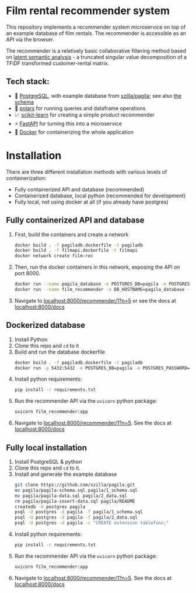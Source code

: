 # Film rental recommender system

This repository implements a recommender system microservice on top of an example database of film rentals. The recommender is accessible as an API via the browser.

The recommender is a relatively basic collaborative filtering method based on [latent semantic analysis](https://en.wikipedia.org/wiki/Latent_semantic_analysis) - a truncated singular value decomposition of a TFiDF transformed customer-rental matrix.

## Tech stack:
- 🐘 [PostgreSQL](https://www.postgresql.org/), with example database from [xzilla/pagila](https://github.com/xzilla/pagila); see also [the schema](https://zwbetz-gh.github.io/schemaspy-postgres-github-pages/tables/film.html)
- 🐻 [polars](https://www.pola.rs/) for running queries and dataframe operations
- 📈 [scikit-learn](https://scikit-learn.org/) for creating a simple product recommender
- ⚡ [FastAPI](https://fastapi.tiangolo.com/) for turning this into a microservice
- 🐋 [Docker](https://www.docker.com/) for containerizing the whole application 

# Installation
There are three different installation methods with various levels of containerization: 
- Fully containerized API and database (recommended)
- Containerized database, local python (recommended for development)
- Fully local, not using docker at all (if you already have postgres)

## Fully containerized API and database
1. First, build the containers and create a network
    ```sh
    docker build . -f pagiladb.dockerfile -t pagiladb
    docker build . -f filmapi.dockerfile -t filmapi
    docker network create film-rec
    ```
2. Then, run the docker containers in this network, exposing the API on port 8000.
    ```sh
    docker run --name pagila_database -e POSTGRES_DB=pagila -e POSTGRES_PASSWORD=postgres --network film-rec pagiladb
    docker run --name film_recommender -e DB_HOSTNAME=pagila_database -p 8000:8000 --network film-rec filmapi
    ```
3. Navigate to [localhost:8000/recommender/1?n=5](https://localhost:8000/recommender/1?n=5) or see the docs at [localhost:8000/docs](https://localhost:8000/docs)

## Dockerized database

1. Install Python
2. Clone this repo and `cd` to it
3. Build and run the database dockerfile
    ```sh
    docker build . -f pagiladb.dockerfile -t pagiladb
    docker run -p 5432:5432 -e POSTGRES_DB=pagila -e POSTGRES_PASSWORD=postgres pagiladb
    ```
4. Install python requirements:
    ```sh
    pip install -r requirements.txt
    ```
5. Run the recommender API via the `uvicorn` python package:
    ```sh
    uvicorn film_recommender:app
    ```
6. Navigate to [localhost:8000/recommender/1?n=5](https://localhost:8000/recommender/1?n=5). See the docs at [localhost:8000/docs](https://localhost:8000/docs)

## Fully local installation
1. Install PostgreSQL & python
2. Clone this repo and `cd` to it.
3. Install and generate the example database
    ```sh
    git clone https://github.com/xzilla/pagila.git
    mv pagila/pagila-schema.sql pagila/1_schema.sql
    mv pagila/pagila-data.sql pagila/2_data.sql
    rm pagila/pagila-insert-data.sql pagila/README
    createdb -U postgres pagila
    psql -U postgres -d pagila -f pagila/1_schema.sql
    psql -U postgres -d pagila -f pagila/2_data.sql
    psql -U postgres -d pagila -c "CREATE extension tablefunc;"
    ```
4. Install python requirements:
    ```sh
    pip install -r requirements.txt
    ```
5. Run the recommender API via the `uvicorn` python package:
    ```sh
    uvicorn film_recommender:app
    ```
6. Navigate to [localhost:8000/recommender/1?n=5](https://localhost:8000/recommender/1?n=5). See the docs at [localhost:8000/docs](https://localhost:8000/docs)